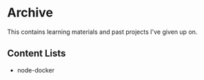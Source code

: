 # Archive

This contains learning materials and past projects I've given up on.

## Content Lists

- node-docker

